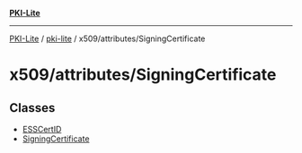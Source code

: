 [**PKI-Lite**](../../../../README.md)

---

[PKI-Lite](../../../../README.md) / [pki-lite](../../../README.md) / x509/attributes/SigningCertificate

# x509/attributes/SigningCertificate

## Classes

- [ESSCertID](classes/ESSCertID.md)
- [SigningCertificate](classes/SigningCertificate.md)
